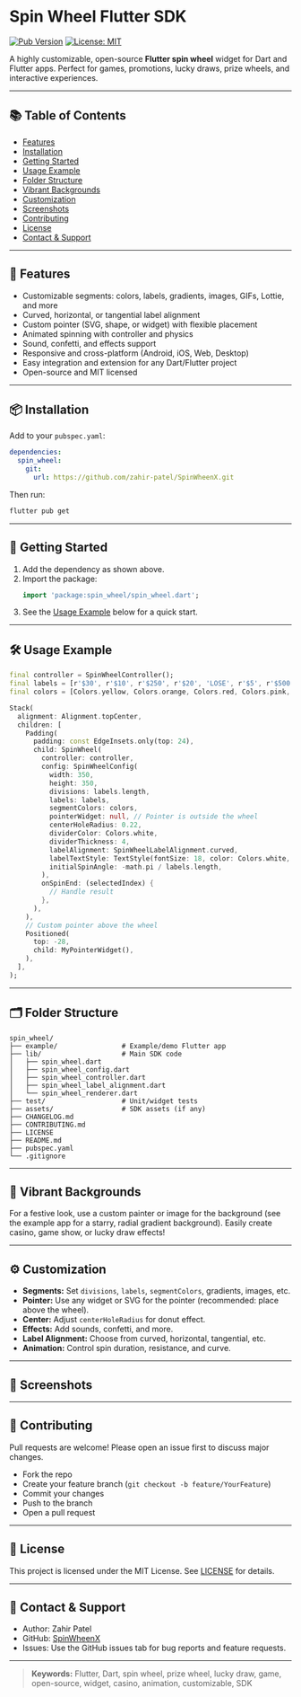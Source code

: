 # Spin Wheel Flutter SDK

[![Pub Version](https://img.shields.io/badge/pub-git-blue)](https://github.com/zahir-patel/SpinWheenX)
[![License: MIT](https://img.shields.io/badge/License-MIT-yellow.svg)](LICENSE)

<!-- Uncomment the line below if the GIF exists in your repo root -->
<!-- ![Spin Wheel Flutter SDK Demo](spinwheelsdk-zp.gif) -->

A highly customizable, open-source **Flutter spin wheel** widget for Dart and Flutter apps. Perfect for games, promotions, lucky draws, prize wheels, and interactive experiences.

---

## 📚 Table of Contents
- [Features](#-features)
- [Installation](#-installation)
- [Getting Started](#-getting-started)
- [Usage Example](#-usage-example)
- [Folder Structure](#-folder-structure)
- [Vibrant Backgrounds](#-vibrant-backgrounds)
- [Customization](#-customization)
- [Screenshots](#-screenshots)
- [Contributing](#-contributing)
- [License](#-license)
- [Contact & Support](#-contact--support)

---

## 🚀 Features
- Customizable segments: colors, labels, gradients, images, GIFs, Lottie, and more
- Curved, horizontal, or tangential label alignment
- Custom pointer (SVG, shape, or widget) with flexible placement
- Animated spinning with controller and physics
- Sound, confetti, and effects support
- Responsive and cross-platform (Android, iOS, Web, Desktop)
- Easy integration and extension for any Dart/Flutter project
- Open-source and MIT licensed

---

## 📦 Installation
Add to your `pubspec.yaml`:
```yaml
dependencies:
  spin_wheel:
    git:
      url: https://github.com/zahir-patel/SpinWheenX.git
```
Then run:
```sh
flutter pub get
```

---

## 🏁 Getting Started
1. Add the dependency as shown above.
2. Import the package:
   ```dart
   import 'package:spin_wheel/spin_wheel.dart';
   ```
3. See the [Usage Example](#-usage-example) below for a quick start.

---

## 🛠️ Usage Example
```dart
final controller = SpinWheelController();
final labels = [r'$30', r'$10', r'$250', r'$20', 'LOSE', r'$5', r'$500', r'$80'];
final colors = [Colors.yellow, Colors.orange, Colors.red, Colors.pink, Colors.grey, Colors.teal, Colors.blue, Colors.purple];

Stack(
  alignment: Alignment.topCenter,
  children: [
    Padding(
      padding: const EdgeInsets.only(top: 24),
      child: SpinWheel(
        controller: controller,
        config: SpinWheelConfig(
          width: 350,
          height: 350,
          divisions: labels.length,
          labels: labels,
          segmentColors: colors,
          pointerWidget: null, // Pointer is outside the wheel
          centerHoleRadius: 0.22,
          dividerColor: Colors.white,
          dividerThickness: 4,
          labelAlignment: SpinWheelLabelAlignment.curved,
          labelTextStyle: TextStyle(fontSize: 18, color: Colors.white, fontWeight: FontWeight.bold),
          initialSpinAngle: -math.pi / labels.length,
        ),
        onSpinEnd: (selectedIndex) {
          // Handle result
        },
      ),
    ),
    // Custom pointer above the wheel
    Positioned(
      top: -28,
      child: MyPointerWidget(),
    ),
  ],
);
```

---

## 🗂 Folder Structure
```
spin_wheel/
├── example/                # Example/demo Flutter app
├── lib/                    # Main SDK code
│   ├── spin_wheel.dart
│   ├── spin_wheel_config.dart
│   ├── spin_wheel_controller.dart
│   ├── spin_wheel_label_alignment.dart
│   └── spin_wheel_renderer.dart
├── test/                   # Unit/widget tests
├── assets/                 # SDK assets (if any)
├── CHANGELOG.md
├── CONTRIBUTING.md
├── LICENSE
├── README.md
├── pubspec.yaml
└── .gitignore
```

---

## 🌈 Vibrant Backgrounds
For a festive look, use a custom painter or image for the background (see the example app for a starry, radial gradient background). Easily create casino, game show, or lucky draw effects!

---

## ⚙️ Customization
- **Segments:** Set `divisions`, `labels`, `segmentColors`, gradients, images, etc.
- **Pointer:** Use any widget or SVG for the pointer (recommended: place above the wheel).
- **Center:** Adjust `centerHoleRadius` for donut effect.
- **Effects:** Add sounds, confetti, and more.
- **Label Alignment:** Choose from curved, horizontal, tangential, etc.
- **Animation:** Control spin duration, resistance, and curve.

---

## 📸 Screenshots
<!-- If you have demo images, add them here -->
<!-- ![Spin Wheel Demo](example/assets/spin_wheel_demo.png) -->

---

## 🤝 Contributing
Pull requests are welcome! Please open an issue first to discuss major changes.
- Fork the repo
- Create your feature branch (`git checkout -b feature/YourFeature`)
- Commit your changes
- Push to the branch
- Open a pull request

---

## 📄 License
This project is licensed under the MIT License. See [LICENSE](LICENSE) for details.

---

## 💬 Contact & Support
- Author: Zahir Patel
- GitHub: [SpinWheenX](https://github.com/zahir-patel/SpinWheenX)
- Issues: Use the GitHub issues tab for bug reports and feature requests.

---

> **Keywords:** Flutter, Dart, spin wheel, prize wheel, lucky draw, game, open-source, widget, casino, animation, customizable, SDK
